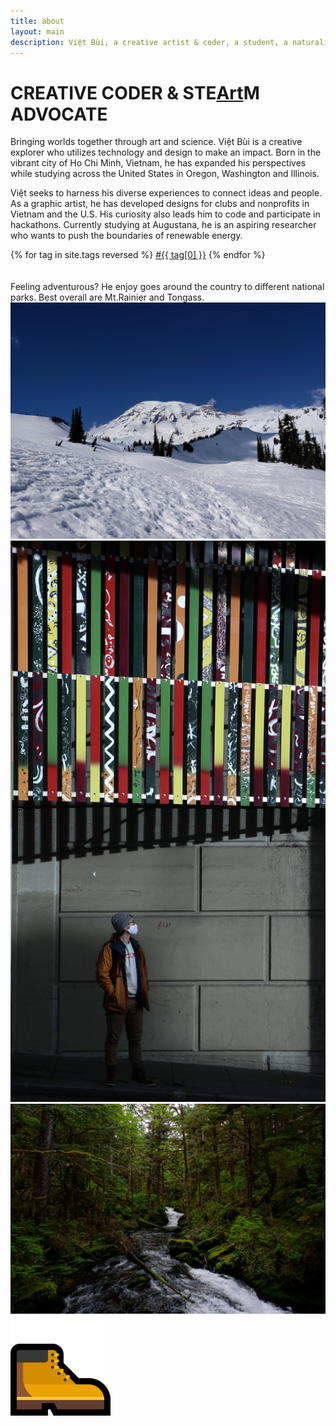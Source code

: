 ```yaml
---
title: about
layout: main
description: Việt Bùi, a creative artist & coder, a student, a naturalist, and a global citizen. Born and raised in Ho Chi Minh City (HCMC), Vietnam. Using art to influence people. Graphic artist for clubs, and non-profit organizations in HCMC and the United States. Coder in a few hackathons, and coder by everyday.
---
```


# CREATIVE CODER & STE<a style="text-transform: capitalize" class="link coloranimate hover-underline-animation" href="/art">Art</a>M ADVOCATE

Bringing worlds together through art and science. Việt Bùi is a creative explorer who utilizes technology and design to make an impact. Born in the vibrant city of Ho Chi Minh, Vietnam, he has expanded his perspectives while studying across the United States in Oregon, Washington and Illinois.

Việt seeks to harness his diverse experiences to connect ideas and people. As a graphic artist, he has developed designs for clubs and nonprofits in Vietnam and the U.S. His curiosity also leads him to code and participate in hackathons. Currently studying at Augustana, he is an aspiring researcher who wants to push the boundaries of renewable energy.

<div class="tags" style="justify-content: flex-start;">
    {% for tag in site.tags reversed %}
    <a class="tag link" href="{{ "tags/" | append: tag[0] | relative_url }}">#{{ tag[0] }}</a>
    {% endfor %}
</div>
<br><br>
Feeling adventurous? He enjoy goes around the country to different national parks. Best overall are Mt.Rainier and Tongass.
<div class="imgrow">
        <a class="grayscl" target="_blank" href="./img/rainier.jpg">
                <img src="/img/rainier.jpg" alt="Mt. Rainier National Park">
        </a>
        <a class="grayscl" target="_blank" href="./img/me.jpg">
                <img src="/img/me.jpg" alt="Viet Bui in Seattle">
        </a>
        <a class="grayscl" target="_blank" href="./img/tongass.jpg">
                <img src="/img/tongass.jpg" alt="Tongass National Park">
        </a>
        <div class="sticker">
                <a>
                <img src="/img/ms-hiking-boots-emoji.png" alt="Hiking boots emoji">
                </a>
        </div>
</div>
<br>
